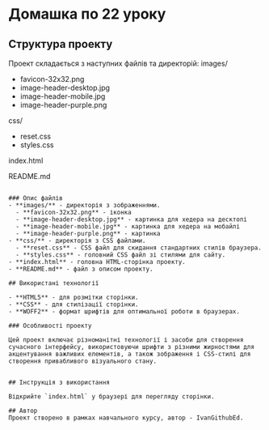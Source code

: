 
# Домашка по 22 уроку
## Структура проекту

Проект складається з наступних файлів та директорій:
images/

  - favicon-32x32.png
  - image-header-desktop.jpg
  - image-header-mobile.jpg
  - image-header-purple.png
  
css/
  - reset.css
  - styles.css
  
index.html

README.md
```

### Опис файлів
- **images/** - директорія з зображеннями.
  - **favicon-32x32.png** - іконка
  - **image-header-desktop.jpg** - картинка для хедера на десктопі
  - **image-header-mobile.jpg** - картинка для хедера на мобайлі
  - **image-header-purple.png** - картинка
- **css/** - директорія з CSS файлами.
  - **reset.css** - CSS файл для скидання стандартних стилів браузера.
  - **styles.css** - головний CSS файл зі стилями для сайту.
- **index.html** - головна HTML-сторінка проекту.
- **README.md** - файл з описом проекту.

## Використані технології

- **HTML5** - для розмітки сторінки.
- **CSS** - для стилізації сторінки.
- **WOFF2** - формат шрифтів для оптимальної роботи в браузерах.

### Особливості проекту

Цей проект включає різноманітні технології і засоби для створення сучасного інтерфейсу, використовуючи шрифти з різними жирностями для акцентування важливих елементів, а також зображення і CSS-стилі для створення привабливого візуального стану.


## Інструкція з використання

Відкрийте `index.html` у браузері для перегляду сторінки.

## Автор
Проект створено в рамках навчального курсу, автор - IvanGithubEd.
